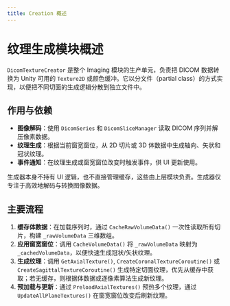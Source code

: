 ```yaml
---
title: Creation 概述
---
```


# 纹理生成模块概述

`DicomTextureCreator` 是整个 Imaging 模块的生产单元，负责把 DICOM 数据转换为 Unity 可用的 `Texture2D` 或颜色缓冲。它以分文件（partial class）的方式实现，以便把不同切面的生成逻辑分散到独立文件中。

## 作用与依赖

- **图像解码**：使用 `DicomSeries` 和 `DicomSliceManager` 读取 DICOM 序列并解压像素数据。
- **纹理生成**：根据当前窗宽窗位，从 2D 切片或 3D 体数据中生成轴向、矢状和冠状纹理。
- **事件通知**：在纹理生成或窗宽窗位改变时触发事件，供 UI 更新使用。

生成器本身不持有 UI 逻辑，也不直接管理缓存，这些由上层模块负责。生成器仅专注于高效地解码与转换图像数据。

## 主要流程

1. **缓存体数据**：在加载序列时，通过 `CacheRawVolumeData()` 一次性读取所有切片，构建 `_rawVolumeData` 三维数组。
2. **应用窗宽窗位**：调用 `CacheVolumeData()` 将 `_rawVolumeData` 映射为 `_cachedVolumeData`，以便快速生成冠状/矢状纹理。
3. **生成纹理**：调用 `GetAxialTexture()`, `CreateCoronalTextureCoroutine()` 或 `CreateSagittalTextureCoroutine()` 生成特定切面纹理，优先从缓存中获取；若无缓存，则根据体数据或逐像素算法生成新纹理。
4. **预加载与更新**：通过 `PreloadAxialTextures()` 预热多个纹理，通过 `UpdateAllPlaneTextures()` 在窗宽窗位改变后刷新纹理。